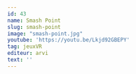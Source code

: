 ```yaml
---
id: 43
name: Smash Point
slug: smash-point
image: "smash-point.jpg"
youtube: 'https://youtu.be/Lkjd92GBEPY'
tag: jeuxVR
editeur: arvi
text: ''
---
```


